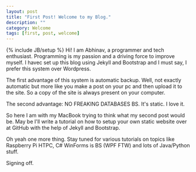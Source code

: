 ```yaml
---
layout: post
title: "First Post! Welcome to my Blog."
description: ""
category: Welcome
tags: [first, post, welcome]
---
```

{% include JB/setup %}
Hi! I am Abhinav, a programmer and tech enthusiast. Programming is my passion and a driving force to improve myself. I havec set up this blog using Jekyll and Bootstrap and I must say, I prefer this system over Wordpress. 

The first advantage of this system is automatic backup. Well, not exactly automatic but more like you make a post on your pc and then upload it to the site. So a copy of the site is always present on your computer. 

The second advantage: NO FREAKING DATABASES BS. It's static. I love it.

So here I am with my MacBook trying to think what my second post would be. May be I'll write a tutorial on how to setup your own static website over at GitHub with the help of Jekyll and Bootstrap. 

Oh yeah one more thing. Stay tuned for various tutorials on topics like Raspberry Pi HTPC, C# WinForms is BS (WPF FTW) and lots of Java/Python stuff. 

Signing off.